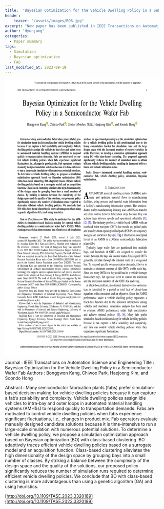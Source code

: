 ```yaml
---
title:  "Bayesian Optimization for the Vehicle Dwelling Policy in a Semiconductor Wafer Fab"
header:
    teaser: "/assets/images/BOS.jpg"
excerpt: "New paper has been published in IEEE Transactions on Automation Science and Engineering."
author: "Hyunjung"
categories:
  - Paper summary
tags:
  - Simulation
  - Bayesian optimization
  - FAB
last_modified_at: 2023-09-19
---
```

<img align="center" width="900" height="900" style="border: 1px solid white" src="/assets/images/BOS.jpg">

Journal : IEEE Transactions on Automation Science and Engineering
Title : Bayesian Optimization for the Vehicle Dwelling Policy in a Semiconductor Wafer Fab
Authors : Bonggwon Kang, Chiwoo Park, Haejoong Kim, and Soondo Hong

Abstract : Many semiconductor fabrication plants (fabs) prefer simulation-based decision making for vehicle dwelling policies because it can capture a fab’s scalability and complexity. Vehicle dwelling policies assign idle vehicles to intra-bay and outer loops in automated material handling systems (AMHSs) to respond quickly to transportation demands. Fabs are motivated to control vehicle dwelling policies when fabs experience significant fluctuations, i.e., changes in product mix. Fab operators evaluate manually designed candidate solutions because it is time-intensive to run a large-scale simulation with numerous potential solutions. To determine a vehicle dwelling policy, we propose a simulation optimization approach based on Bayesian optimization (BO) with class-based clustering. BO adaptively traces efficient vehicle dwelling policies based on a surrogate model and an acquisition function. Class-based clustering alleviates the high dimensionality of the design space by grouping bays into a small number of classes. By striking a balance between the complexity of the design space and the quality of the solutions, our proposed policy significantly reduces the number of simulation runs required to determine efficient vehicle dwelling policies. We conclude that BO with class-based clustering is more advantageous than using a genetic algorithm (GA) and using heuristics. 


[http://doi.org/10.1109/TASE.2023.3320189](http://doi.org/10.1109/TASE.2023.3320189)